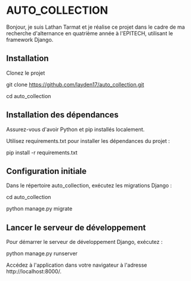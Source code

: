 
# AUTO_COLLECTION
Bonjour, je suis Lathan Tarmat et je réalise ce projet dans le cadre de ma recherche d'alternance en quatrième année à l'EPITECH, utilisant le framework Django.

## Installation

Clonez le projet

git clone https://github.com/layden17/auto_collection.git

cd auto_collection

## Installation des dépendances
Assurez-vous d'avoir Python et pip installés localement.

Utilisez requirements.txt pour installer les dépendances du projet :

pip install -r requirements.txt

## Configuration initiale
Dans le répertoire auto_collection, exécutez les migrations Django :

cd auto_collection

python manage.py migrate

## Lancer le serveur de développement
Pour démarrer le serveur de développement Django, exécutez :

python manage.py runserver

Accédez à l'application dans votre navigateur à l'adresse http://localhost:8000/.






